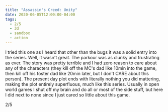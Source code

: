 ```yaml
---
title: "Assassin's Creed: Unity"
date: 2020-06-05T12:00:00-04:00
tags:
  - 2/5
  - 3d
  - sandbox
  - action
---
```


I tried this one as I heard that other than the bugs it was a solid entry into the series. Well, it wasn't great. The parkour was as clunky and frustrating as ever. The story was pretty terrible and I had zero reason to care about any of the characters (they kill off the MC's dad like 10min into the game, then kill off his foster dad like 20min later, but I don't CARE about this person). The present day plot ends with literally nothing you did mattering, making the plot entirely superfluous, much like this series. Usually in open world games I shut off my brain and do all or most of the side stuff, but here I did next to none since I just cared so little about this game.

2/5
